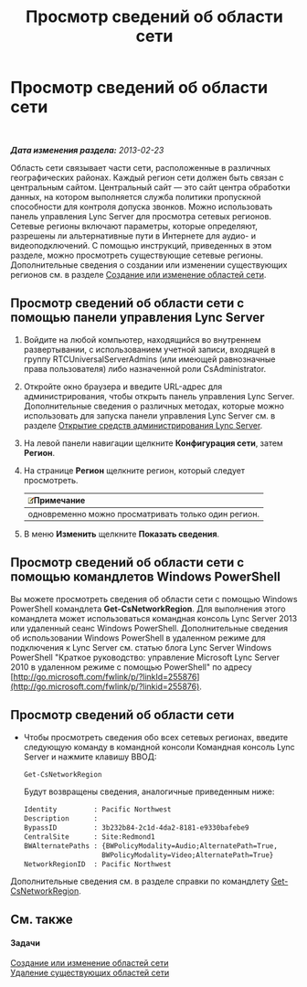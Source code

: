 ﻿---
title: Просмотр сведений об области сети
TOCTitle: Просмотр сведений об области сети
ms:assetid: 665740d0-a3ed-460f-8337-5ed945f90589
ms:mtpsurl: https://technet.microsoft.com/ru-ru/library/JJ688076(v=OCS.15)
ms:contentKeyID: 49888020
ms.date: 05/19/2016
mtps_version: v=OCS.15
ms.translationtype: HT
---

# Просмотр сведений об области сети

 

_**Дата изменения раздела:** 2013-02-23_

Область сети связывает части сети, расположенные в различных географических районах. Каждый регион сети должен быть связан с центральным сайтом. Центральный сайт — это сайт центра обработки данных, на котором выполняется служба политики пропускной способности для контроля допуска звонков. Можно использовать панель управления Lync Server для просмотра сетевых регионов. Сетевые регионы включают параметры, которые определяют, разрешены ли альтернативные пути в Интернете для аудио- и видеоподключений. С помощью инструкций, приведенных в этом разделе, можно просмотреть существующие сетевые регионы. Дополнительные сведения о создании или изменении существующих регионов см. в разделе [Создание или изменение областей сети](lync-server-2013-creating-or-modifying-network-regions.md).

## Просмотр сведений об области сети с помощью панели управления Lync Server

1.  Войдите на любой компьютер, находящийся во внутреннем развертывании, с использованием учетной записи, входящей в группу RTCUniversalServerAdmins (или имеющей равнозначные права пользователя) либо назначенной роли CsAdministrator.

2.  Откройте окно браузера и введите URL-адрес для администрирования, чтобы открыть панель управления Lync Server. Дополнительные сведения о различных методах, которые можно использовать для запуска панели управления Lync Server см. в разделе [Открытие средств администрирования Lync Server](lync-server-2013-open-lync-server-administrative-tools.md).

3.  На левой панели навигации щелкните **Конфигурация сети**, затем **Регион**.

4.  На странице **Регион** щелкните регион, который следует просмотреть.
    
    <table>
    <thead>
    <tr class="header">
    <th><img src="images/Gg398412.note(OCS.15).gif" title="note" alt="note" />Примечание</th>
    </tr>
    </thead>
    <tbody>
    <tr class="odd">
    <td>одновременно можно просматривать только один регион.</td>
    </tr>
    </tbody>
    </table>


5.  В меню **Изменить** щелкните **Показать сведения**.

## Просмотр сведений об области сети с помощью командлетов Windows PowerShell

Вы можете просмотреть сведения об области сети с помощью Windows PowerShell командлета **Get-CsNetworkRegion**. Для выполнения этого командлета может использоваться командная консоль Lync Server 2013 или удаленный сеанс Windows PowerShell. Дополнительные сведения об использовании Windows PowerShell в удаленном режиме для подключения к Lync Server см. статью блога Lync Server Windows PowerShell "Краткое руководство: управление Microsoft Lync Server 2010 в удаленном режиме с помощью PowerShell" по адресу [http://go.microsoft.com/fwlink/p/?linkId=255876](http://go.microsoft.com/fwlink/p/?linkid=255876).

## Просмотр сведений об области сети

  - Чтобы просмотреть сведения обо всех сетевых регионах, введите следующую команду в командной консоли Командная консоль Lync Server и нажмите клавишу ВВОД:
    
        Get-CsNetworkRegion
    
    Будут возвращены сведения, аналогичные приведенным ниже:
    
        Identity         : Pacific Northwest
        Description      :
        BypassID         : 3b232b84-2c1d-4da2-8181-e9330bafebe9
        CentralSite      : Site:Redmond1
        BWAlternatePaths : {BWPolicyModality=Audio;AlternatePath=True, 
                           BWPolicyModality=Video;AlternatePath=True}
        NetworkRegionID  : Pacific Northwest

Дополнительные сведения см. в разделе справки по командлету [Get-CsNetworkRegion](get-csnetworkregion.md).

## См. также

#### Задачи

[Создание или изменение областей сети](lync-server-2013-creating-or-modifying-network-regions.md)  
[Удаление существующих областей сети](lync-server-2013-deleting-existing-network-regions.md)

